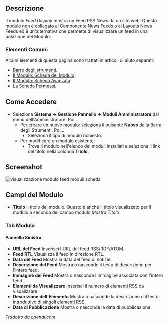 <!-- Filename: Help4.x:Admin_Modules:_Feed_Display / Display title: Moduli: Visualizzazione Feed -->

## Descrizione

Il modulo *Feed Display* mostra un Feed RSS News da un sito web. Questo
modulo non è collegato al Componente News Feeds o ai Layouts News Feeds ed è un'alternativa che permette di visualizzare un feed in una posizione del Modulo.

### Elementi Comuni

Alcuni elementi di questa pagina sono trattati in articoli di aiuto separati:

* [Barre degli strumenti](jdocmanual?article=help/common-elements/toolbars).
* [Il Modulo: Scheda del Modulo](jdocmanual?article=help/modules/modules-module-tab).
* [Il Modulo: Scheda Avanzata](jdocmanual?article=help/modules/modules-advanced-tab).
* [La Scheda Permessi](jdocmanual?article=help/common-elements/edit-permissions).

## Come Accedere

- Seleziona **Sistema → Gestione Pannello → Moduli Amministratore** dal
  menu dell'Amministratore. Poi...
  - Per creare un nuovo modulo: seleziona il pulsante **Nuovo** dalla Barra degli Strumenti. Poi...
    - Seleziona il tipo di modulo richiesto.
  - Per modificare un modulo esistente:
    - Trova il modulo nell'elenco dei moduli installati e seleziona il
      link del titolo nella colonna **Titolo**.

## Screenshot

![visualizzazione modulo feed moduli scheda](../../../it/images/modules-admin/modules-feed-display-module-tab.png)

## Campi del Modulo

- **Titolo** Il titolo del modulo. Questo è anche il titolo visualizzato
  per il modulo a seconda del campo modulo *Mostra Titolo*

### Tab Modulo

#### Pannello Sinistro

- **URL del Feed** Inserisci l'URL del feed RSS/RDF/ATOM.
- **Feed RTL** Visualizza il feed in direzione RTL.
- **Data del Feed** Mostra la data del feed di notizie.
- **Descrizione del Feed** Mostra o nasconde il testo di descrizione per l'intero feed.
- **Immagine del Feed** Mostra o nasconde l'immagine associata con l'intero feed.
- **Elementi da Visualizzare** Inserisci il numero di elementi RSS da visualizzare.
- **Descrizione dell'Elemento** Mostra o nasconde la descrizione o il testo introduttivo
  di singoli elementi RSS.
- **Data di Pubblicazione** Mostra o nasconde la data di pubblicazione.

*Tradotto da openai.com*
